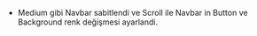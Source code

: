 
+ Medium gibi Navbar sabitlendi ve Scroll ile Navbar in Button ve Background renk değişmesi ayarlandi.
